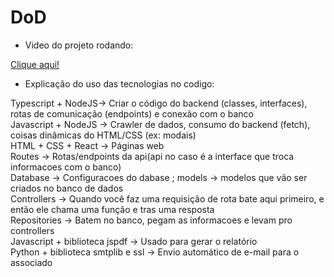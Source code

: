 # DoD

- Video do projeto rodando:

 <a href="https://youtu.be/VzXsT7nAOhg">Clique aqui! </a>

- Explicação do uso das tecnologias no codigo: 

Typescript + NodeJS-> Criar o código do backend (classes, interfaces), rotas de comunicação (endpoints) e conexão com o banco <br>
Javascript + NodeJS -> Crawler de dados, consumo do backend (fetch), coisas dinâmicas do HTML/CSS (ex: modais) <br>
HTML + CSS + React -> Páginas web <br>
Routes -> Rotas/endpoints da api(api no caso é a interface que troca informacoes com o banco) <br>
Database -> Configuracoes do dabase ; models -> modelos que vão ser criados no banco de dados <br>
Controllers -> Quando você faz uma requisição de rota bate aqui primeiro, e então ele chama uma funçâo e tras uma resposta <br>
Repositories -> Batem no banco, pegam as informacoes e levam pro controllers <br>
Javascript + biblioteca jspdf -> Usado para gerar o relatório <br>
Python + biblioteca smtplib e ssl -> Envio automático de e-mail para o associado <br>